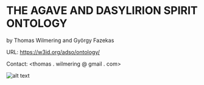 # THE AGAVE AND DASYLIRION SPIRIT ONTOLOGY
by Thomas Wilmering and György Fazekas

URL: https://w3id.org/adso/ontology/

Contact: <thomas . wilmering @ gmail . com>

![alt text](http://eecs.qmul.ac.uk/~thomasw/adso/html/images/agave_small.jpg)


